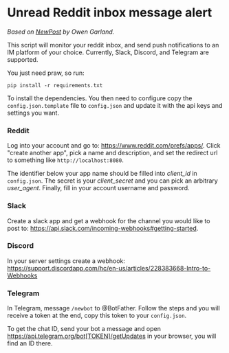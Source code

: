 # Unread Reddit inbox message alert

_Based on [NewPost](https://github.com/bag-man/NewPost) by Owen Garland._

This script will monitor your reddit inbox, and send push notifications to an IM platform of your choice. Currently, Slack, Discord, and Telegram are supported.

You just need praw, so run:

    pip install -r requirements.txt

To install the dependencies. You then need to configure copy the `config.json.template` file to `config.json` and update it with the api keys and settings you want. 

### Reddit 
Log into your account and go to: https://www.reddit.com/prefs/apps/. Click "create another app", pick a name and description, and set the redirect url to something like `http://localhost:8080`.

The identifier below your app name should be filled into _client\_id_ in `config.json`. The secret is your _client\_secret_ and you can pick an arbitrary _user\_agent_. Finally, fill in your account username and password.

### Slack
Create a slack app and get a webhook for the channel you would like to post to: https://api.slack.com/incoming-webhooks#getting-started. 

### Discord
In your server settings create a webhook: https://support.discordapp.com/hc/en-us/articles/228383668-Intro-to-Webhooks

### Telegram
In Telegram, message `/newbot` to @BotFather. Follow the steps and you will receive a token at the end, copy this token to your `config.json`.

To get the chat ID, send your bot a message and open https://api.telegram.org/bot[TOKEN]/getUpdates in your browser, you will find an ID there.
